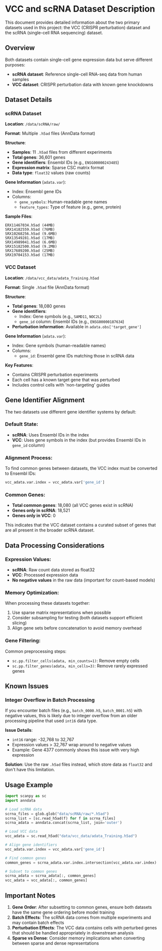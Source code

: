 # VCC and scRNA Dataset Description

This document provides detailed information about the two primary datasets used in this project: the VCC (CRISPR perturbation) dataset and the scRNA (single-cell RNA sequencing) dataset.

## Overview

Both datasets contain single-cell gene expression data but serve different purposes:
- **scRNA dataset**: Reference single-cell RNA-seq data from human samples
- **VCC dataset**: CRISPR perturbation data with known gene knockdowns

## Dataset Details

### scRNA Dataset

**Location**: `/data/scRNA/raw/`

**Format**: Multiple `.h5ad` files (AnnData format)

**Structure**:
- **Samples**: 11 `.h5ad` files from different experiments
- **Total genes**: 36,601 genes
- **Gene identifiers**: Ensembl IDs (e.g., `ENSG00000243485`)
- **Expression matrix**: Sparse CSC matrix format
- **Data type**: `float32` values (raw counts)

**Gene Information** (`adata.var`):
- Index: Ensembl gene IDs
- Columns:
  - `gene_symbols`: Human-readable gene names
  - `feature_types`: Type of feature (e.g., gene, protein)

**Sample Files**:
```
ERX11467034.h5ad (44MB)
SRX14182559.h5ad (76MB)
SRX10268256.h5ad (9.6MB)
SRX13549281.h5ad (17MB)
SRX14989041.h5ad (6.6MB)
SRX15182500.h5ad (9.2MB)
SRX17689200.h5ad (25MB)
SRX19704153.h5ad (17MB)
```

### VCC Dataset

**Location**: `/data/vcc_data/adata_Training.h5ad`

**Format**: Single `.h5ad` file (AnnData format)

**Structure**:
- **Total genes**: 18,080 genes
- **Gene identifiers**: 
  - Index: Gene symbols (e.g., `SAMD11`, `NOC2L`)
  - `gene_id` column: Ensembl IDs (e.g., `ENSG00000187634`)
- **Perturbation information**: Available in `adata.obs['target_gene']`

**Gene Information** (`adata.var`):
- Index: Gene symbols (human-readable names)
- Columns:
  - `gene_id`: Ensembl gene IDs matching those in scRNA data

**Key Features**:
- Contains CRISPR perturbation experiments
- Each cell has a known target gene that was perturbed
- Includes control cells with 'non-targeting' guides

## Gene Identifier Alignment

The two datasets use different gene identifier systems by default:

### Default State:
- **scRNA**: Uses Ensembl IDs in the index
- **VCC**: Uses gene symbols in the index (but provides Ensembl IDs in `gene_id` column)

### Alignment Process:
To find common genes between datasets, the VCC index must be converted to Ensembl IDs:
```python
vcc_adata.var.index = vcc_adata.var['gene_id']
```

### Common Genes:
- **Total common genes**: 18,080 (all VCC genes exist in scRNA)
- **Genes only in scRNA**: 18,521
- **Genes only in VCC**: 0

This indicates that the VCC dataset contains a curated subset of genes that are all present in the broader scRNA dataset.

## Data Processing Considerations

### Expression Values:
- **scRNA**: Raw count data stored as float32
- **VCC**: Processed expression data
- **No negative values** in the raw data (important for count-based models)

### Memory Optimization:
When processing these datasets together:
1. Use sparse matrix representations when possible
2. Consider subsampling for testing (both datasets support efficient slicing)
3. Align gene sets before concatenation to avoid memory overhead

### Gene Filtering:
Common preprocessing steps:
- `sc.pp.filter_cells(adata, min_counts=1)`: Remove empty cells
- `sc.pp.filter_genes(adata, min_cells=3)`: Remove rarely expressed genes

## Known Issues

### Integer Overflow in Batch Processing

If you encounter batch files (e.g., `batch_0000.h5`, `batch_0001.h5`) with negative values, this is likely due to integer overflow from an older processing pipeline that used `int16` data type.

**Issue Details**:
- `int16` range: -32,768 to 32,767
- Expression values > 32,767 wrap around to negative values
- Example: Gene 4377 commonly shows this issue with very high expression

**Solution**:
Use the raw `.h5ad` files instead, which store data as `float32` and don't have this limitation.

## Usage Example

```python
import scanpy as sc
import anndata

# Load scRNA data
scrna_files = glob.glob("data/scRNA/raw/*.h5ad")
scrna_list = [sc.read_h5ad(f) for f in scrna_files]
scrna_adata = anndata.concat(scrna_list, join='outer')

# Load VCC data
vcc_adata = sc.read_h5ad("data/vcc_data/adata_Training.h5ad")

# Align gene identifiers
vcc_adata.var.index = vcc_adata.var['gene_id']

# Find common genes
common_genes = scrna_adata.var.index.intersection(vcc_adata.var.index)

# Subset to common genes
scrna_adata = scrna_adata[:, common_genes]
vcc_adata = vcc_adata[:, common_genes]
```

## Important Notes

1. **Gene Order**: After subsetting to common genes, ensure both datasets have the same gene ordering before model training
2. **Batch Effects**: The scRNA data comes from multiple experiments and may contain batch effects
3. **Perturbation Effects**: The VCC data contains cells with perturbed genes that should be handled appropriately in downstream analysis
4. **Sparse vs Dense**: Consider memory implications when converting between sparse and dense representations 